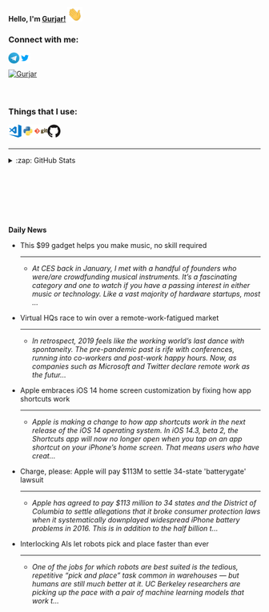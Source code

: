#### Hello, I'm [Gurjar!](https://GurjarKing.github.io) <img src="https://raw.githubusercontent.com/ABSphreak/ABSphreak/master/gifs/Hi.gif" width="30px"></h2>


### Connect with me:

[<img align="left" alt="Gurjar | Telegram" width="22px" src="https://raw.githubusercontent.com/github/explore/80688e429a7d4ef2fca1e82350fe8e3517d3494d/topics/telegram/telegram.png" />][Telegram]
[<img align="left" alt="Gurjar | Twitter" width="22px" src="https://raw.githubusercontent.com/github/explore/80688e429a7d4ef2fca1e82350fe8e3517d3494d/topics/twitter/twitter.png" />][Twitter]
<br >
<br >
<a href="https://github.com/GurjarKing"><img src="https://komarev.com/ghpvc/?username=GurjarKing" alt="Gurjar" /></a> <br />
<br />
<br />
<!-- <br >

![](https://visitor-badge.glitch.me/badge?page_id=GurjarKing)

<br /> -->

### Things that I use:

[<img align="left" alt="Visual Studio Code" width="26px" src="https://raw.githubusercontent.com/github/explore/80688e429a7d4ef2fca1e82350fe8e3517d3494d/topics/visual-studio-code/visual-studio-code.png" />][VSCode]
[<img align="left" alt="Python" width="26px" src="https://raw.githubusercontent.com/github/explore/80688e429a7d4ef2fca1e82350fe8e3517d3494d/topics/python/python.png" />][Python]
[<img align="left" alt="Git" width="26px" src="https://raw.githubusercontent.com/github/explore/80688e429a7d4ef2fca1e82350fe8e3517d3494d/topics/git/git.png" />][Git]
[<img align="left" alt="GitHub" width="26px" src="https://raw.githubusercontent.com/github/explore/78df643247d429f6cc873026c0622819ad797942/topics/github/github.png" />][Github]

<br />
<br />

---
<details>
  <summary>:zap: GitHub Stats</summary>

<img align="left" alt="Gurjar's Github Stats" src="https://github-readme-stats.vercel.app/api?username=GurjarKing&show_icons=true&hide_border=true&count_private=true&include_all_commit=true&theme=algolia" />

</details>

<!-- ### 🔔 My latest tweet
<a href="https://twitter.com/Gurjar_King43" target="_blank">
	<img src="https://github.com/GurjarKing/GurjarKing/raw/master/tweet.png" width="70%" align="center" alt="Click to view on Twitter" title="My latest tweet, as an image"/>
</a> -->
<br>

<pre>

</pre>

<!-- **Quote of the hour:**

{qoth}

~ {qoth_author}
<pre>

</pre> -->
<br>
<pre>


</pre>
<strong>Daily News</strong>
  
  - This $99 gadget helps you make music, no skill required
     <hr/>
     
      - *At CES back in January, I met with a handful of founders who were/are crowdfunding musical instruments. It’s a fascinating category and one to watch if you have a passing interest in either music or technology. Like a vast majority of hardware startups, most …*
     
  - Virtual HQs race to win over a remote-work-fatigued market
      <hr/>
      
      - *In retrospect, 2019 feels like the working world’s last dance with spontaneity. The pre-pandemic past is rife with conferences, running into co-workers and post-work happy hours. Now, as companies such as Microsoft and Twitter declare remote work as the futur…*
      
  - Apple embraces iOS 14 home screen customization by fixing how app shortcuts work
      <hr/>
      
      - *Apple is making a change to how app shortcuts work in the next release of the iOS 14 operating system. In iOS 14.3, beta 2, the Shortcuts app will now no longer open when you tap on an app shortcut on your iPhone’s home screen. That means users who have creat…*
      
  - Charge, please: Apple will pay $113M to settle 34-state 'batterygate' lawsuit
      <hr/>
      
      - *Apple has agreed to pay $113 million to 34 states and the District of Columbia to settle allegations that it broke consumer protection laws when it systematically downplayed widespread iPhone battery problems in 2016. This is in addition to the half billion t…*
       
  - Interlocking AIs let robots pick and place faster than ever
      <hr/>
       
       - *One of the jobs for which robots are best suited is the tedious, repetitive “pick and place” task common in warehouses — but humans are still much better at it. UC Berkeley researchers are picking up the pace with a pair of machine learning models that work t…*
      

<br />

[VSCode]: https://code.visualstudio.com/
[Python]: https://www.python.org/
[Git]: https://git-scm.com/
[Github]: https://github.com/
[Telegram]: https://t.me/Gurjar_King/
[Twitter]: https://twitter.com/Gurjar_King43/
